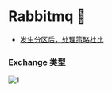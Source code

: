 # Rabbitmq 🐰

+ [发生分区后，处理策略杜比](./network_partition.md)


### Exchange 类型

![1](https://github.com/xhkyyy/blog/raw/master/images/rabbitmq_types_of_exchanges.png)